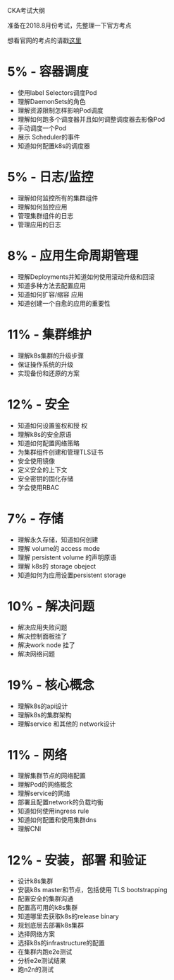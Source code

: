 CKA考试大纲

准备在2018.8月份考试，先整理一下官方考点

想看官网的考点的请戳[这里](https://github.com/cncf/curriculum/blob/master/certified_kubernetes_administrator_exam_v1.9.0.pdf)
# 5% - 容器调度
* 使用label Selectors调度Pod
* 理解DaemonSets的角色
* 理解资源限制怎样影响Pod调度
* 理解如何跑多个调度器并且如何调整调度器去影像Pod
* 手动调度一个Pod
* 展示 Scheduler的事件
* 知道如何配置k8s的调度器

# 5% - 日志/监控
* 理解如何监控所有的集群组件
* 理解如何监控应用
* 管理集群组件的日志
* 管理应用的日志

# 8% - 应用生命周期管理
* 理解Deployments并知道如何使用滚动升级和回滚
* 知道多种方法去配置应用
* 知道如何扩容/缩容 应用
* 知道创建一个自愈的应用的重要性

# 11% - 集群维护
* 理解k8s集群的升级步骤
* 保证操作系统的升级
* 实现备份和还原的方案

# 12% - 安全
* 知道如何设置鉴权和授
权
* 理解k8s的安全原语
* 知道如何配置网络策略
* 为集群组件创建和管理TLS证书
* 安全使用镜像
* 定义安全的上下文
* 安全密钥的固化存储
* 学会使用RBAC

# 7% - 存储
* 理解永久存储，知道如何创建
* 理解 volume的 access mode
* 理解 persistent volume 的声明原语
* 理解 k8s的 storage obeject
* 知道如何为应用设置persistent storage

# 10% - 解决问题
* 解决应用失败问题
* 解决控制面板挂了
* 解决work node 挂了
* 解决网络问题

# 19% - 核心概念
* 理解k8s的api设计
* 理解k8s的集群架构
* 理解service 和其他的
network设计

# 11% - 网络
* 理解集群节点的网络配置
* 理解Pod的网络概念
* 理解service的网络
* 部署且配置network的负载均衡
* 知道如何使用ingress rule
* 知道如何配置和使用集群dns
* 理解CNI

# 12% - 安装，部署 和验证
* 设计k8s集群
* 安装k8s master和节点，包括使用 TLS bootstrapping
* 配置安全的集群沟通
* 配置高可用的k8s集群
* 知道哪里去获取k8s的release  binary
* 规划底层去部署k8s集群
* 选择网络方案
* 选择k8s的infrastructure的配置
* 在集群内跑e2e测试
* 分析e2e测试结果
* 跑n2n的测试
